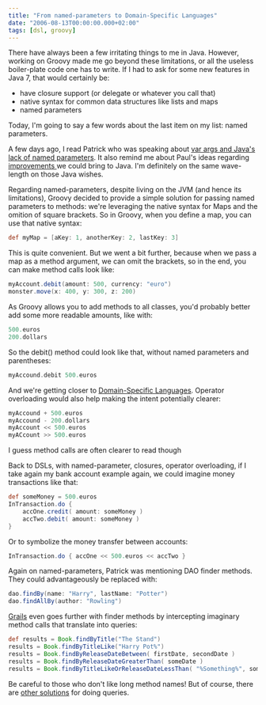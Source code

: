 ```yaml
---
title: "From named-parameters to Domain-Specific Languages"
date: "2006-08-13T00:00:00.000+02:00"
tags: [dsl, groovy]
---
```


There have always been a few irritating things to me in Java. However, working on Groovy made me go beyond these limitations, or all the useless boiler-plate code one has to write. If I had to ask for some new features in Java 7, that would certainly be:

*   have closure support (or delegate or whatever you call that)
*   native syntax for common data structures like lists and maps
*   named parameters

Today, I'm going to say a few words about the last item on my list: named parameters.

A few days ago, I read Patrick who was speaking about [var args and Java's lack of named parameters](http://blogs.opensymphony.com/plightbo/2006/08/var_args_and_javas_lack_of_nam.html). It also remind me about Paul's ideas regarding [improvements ](http://paulhammant.com/blog/at-least-one-unilateral-improvement-to-java.html)we could bring to Java. I'm definitely on the same wave-length on those Java wishes.

Regarding named-parameters, despite living on the JVM (and hence its limitations), Groovy decided to provide a simple solution for passing named parameters to methods: we're leveraging the native syntax for Maps and the omition of square brackets. So in Groovy, when you define a map, you can use that native syntax:

```groovy
def myMap = [aKey: 1, anotherKey: 2, lastKey: 3]
```

This is quite convenient. But we went a bit further, because when we pass a map as a method argument, we can omit the brackets, so in the end, you can make method calls look like:

```groovy
myAccount.debit(amount: 500, currency: "euro")
monster.move(x: 400, y: 300, z: 200)
```

As Groovy allows you to add methods to all classes, you'd probably better add some more readable amounts, like with:

```groovy
500.euros
200.dollars
```

So the debit() method could look like that, without named parameters and parentheses:

```groovy
myAccound.debit 500.euros
```

And we're getting closer to [Domain-Specific Languages](http://en.wikipedia.org/wiki/Domain-specific_programming_language). Operator overloading would also help making the intent potentially clearer:

```groovy
myAccound + 500.euros
myAccound - 200.dollars
myAccount << 500.euros
myACcount >> 500.euros
```

I guess method calls are often clearer to read though

Back to DSLs, with named-parameter, closures, operator overloading, if I take again my bank account example again, we could imagine money transactions like that:

```groovy
def someMoney = 500.euros
InTransaction.do {
    accOne.credit( amount: someMoney )
    accTwo.debit( amount: someMoney )
}
```

Or to symbolize the money transfer between accounts:

```groovy
InTransaction.do { accOne << 500.euros << accTwo }
```

Again on named-parameters, Patrick was mentioning DAO finder methods. They could advantageously be replaced with:

```groovy
dao.findBy(name: "Harry", lastName: "Potter")
dao.findAllBy(author: "Rowling")
```

[Grails](http://grails.org/) even goes further with finder methods by intercepting imaginary method calls that translate into queries:

```groovy
def results = Book.findByTitle("The Stand")
results = Book.findByTitleLike("Harry Pot%")
results = Book.findByReleaseDateBetween( firstDate, secondDate )
results = Book.findByReleaseDateGreaterThan( someDate )
results = Book.findByTitleLikeOrReleaseDateLessThan( "%Something%", someDate )
```

Be careful to those who don't like long method names! But of course, there are [other solutions](http://grails.org/GORM#GORM-DomainClassQuerying) for doing queries.